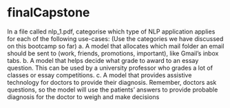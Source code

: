 # finalCapstone
In a file called nlp_1.pdf, categorise which type of NLP application applies for
each of the following use-cases:
(Use the categories we have discussed on this bootcamp so far)
a. A model that allocates which mail folder an email should be sent to
(work, friends, promotions, important), like Gmail’s inbox tabs.
b. A model that helps decide what grade to award to an essay question.
This can be used by a university professor who grades a lot of classes
or essay competitions.
c. A model that provides assistive technology for doctors to provide
their diagnosis. Remember, doctors ask questions, so the model will
use the patients’ answers to provide probable diagnosis for the
doctor to weigh and make decisions
